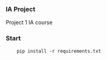 ### IA Project ###
Project 1 IA course

### Start ###

```console
    pip install -r requirements.txt
```